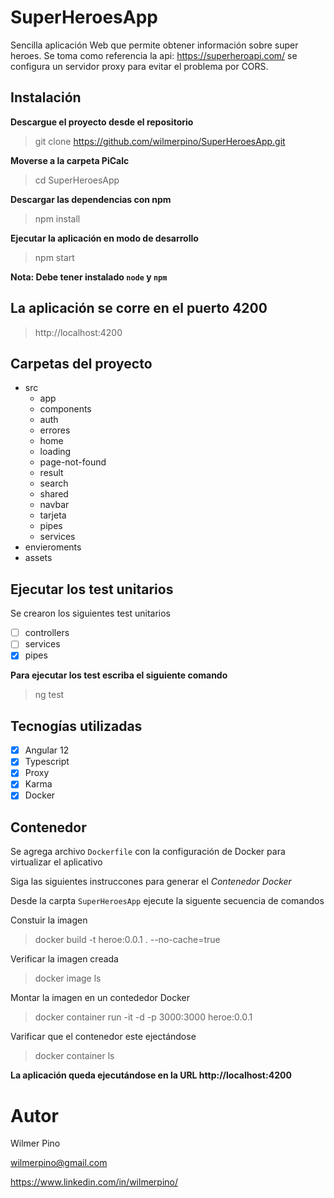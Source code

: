 # SuperHeroesApp

Sencilla aplicación Web que permite obtener información sobre super heroes.
Se toma como referencia la api: https://superheroapi.com/  se configura un servidor proxy para evitar el problema por CORS.

## Instalación
**Descargue el proyecto desde el repositorio**
> git clone https://github.com/wilmerpino/SuperHeroesApp.git

**Moverse a la carpeta PiCalc**
> cd SuperHeroesApp

**Descargar las dependencias con npm**
> npm install

**Ejecutar la aplicación en modo de desarrollo**
> npm start

**Nota: Debe tener instalado `node` y `npm`**


## La aplicación se corre en el puerto 4200
> http://localhost:4200

## Carpetas del proyecto
- src 
  - app
  - components
   - auth
   - errores
   - home
   - loading
   - page-not-found
   - result
   - search
   - shared
    - navbar
   - tarjeta       
   - pipes
   - services
- envieroments
- assets

## Ejecutar los test unitarios ##
Se crearon los siguientes test unitarios
- [ ] controllers
- [ ] services
- [x] pipes

**Para ejecutar los test escriba el siguiente comando**

> ng test

## Tecnogías utilizadas ##

- [x] Angular 12
- [x] Typescript
- [x] Proxy
- [x] Karma
- [x] Docker

## Contenedor ##
Se agrega archivo `Dockerfile` con la configuración de Docker para virtualizar el aplicativo

Siga las siguientes instruccones para generar el _Contenedor Docker_

Desde la carpta `SuperHeroesApp` ejecute la siguente secuencia de comandos

Constuir la imagen
> docker build -t heroe:0.0.1 . --no-cache=true

Verificar la imagen creada
> docker image ls

Montar la imagen en un contededor Docker
> docker container run -it -d -p 3000:3000 heroe:0.0.1

Varificar que el contenedor este ejectándose
> docker container ls

**La aplicación queda ejecutándose en la URL http://localhost:4200**

# Autor #
Wilmer Pino

wilmerpino@gmail.com

https://www.linkedin.com/in/wilmerpino/
